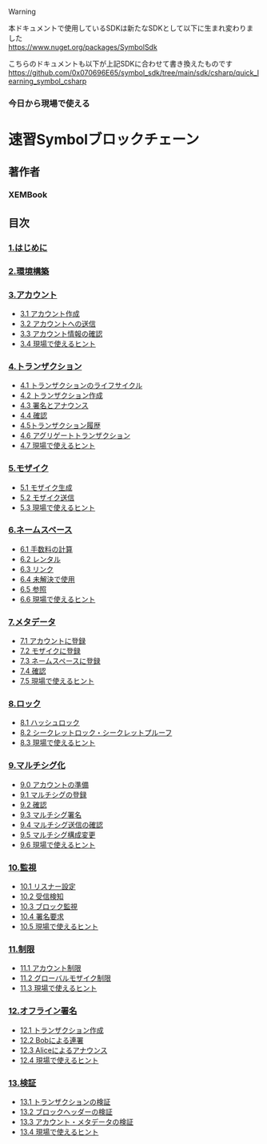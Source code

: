 > [!WARNING]
> 本ドキュメントで使用しているSDKは新たなSDKとして以下に生まれ変わりました<br>
> https://www.nuget.org/packages/SymbolSdk
>
> こちらのドキュメントも以下が上記SDKに合わせて書き換えたものです<br>
> https://github.com/0x070696E65/symbol_sdk/tree/main/sdk/csharp/quick_learning_symbol_csharp

### 今日から現場で使える
# 速習Symbolブロックチェーン
## 著作者
### XEMBook
## 目次
### [1.はじめに](./01_introduction.md)
### [2.環境構築](./02_setting.md)
### [3.アカウント](./03_account.md)
- [3.1 アカウント作成](03_account.md#31-アカウント生成)
- [3.2 アカウントへの送信](03_account.md#32-アカウントへの送信)
- [3.3 アカウント情報の確認](03_account.md#33-アカウント情報の確認)
- [3.4 現場で使えるヒント](03_account.md#34-現場で使えるヒント)

### [4.トランザクション](./04_transaction.md)
- [4.1 トランザクションのライフサイクル](04_transaction.md#41-%E3%83%88%E3%83%A9%E3%83%B3%E3%82%B6%E3%82%AF%E3%82%B7%E3%83%A7%E3%83%B3%E3%81%AE%E3%83%A9%E3%82%A4%E3%83%95%E3%82%B5%E3%82%A4%E3%82%AF%E3%83%AB)
- [4.2 トランザクション作成](04_transaction.md#42-%E3%83%88%E3%83%A9%E3%83%B3%E3%82%B6%E3%82%AF%E3%82%B7%E3%83%A7%E3%83%B3%E4%BD%9C%E6%88%90)
- [4.3 署名とアナウンス](04_transaction.md#43-%E7%BD%B2%E5%90%8D%E3%81%A8%E3%82%A2%E3%83%8A%E3%82%A6%E3%83%B3%E3%82%B9)
- [4.4 確認](04_transaction.md#44-%E7%A2%BA%E8%AA%8D)
- [4.5トランザクション履歴](04_transaction.md#45%E3%83%88%E3%83%A9%E3%83%B3%E3%82%B6%E3%82%AF%E3%82%B7%E3%83%A7%E3%83%B3%E5%B1%A5%E6%AD%B4)
- [4.6 アグリゲートトランザクション](04_transaction.md#46-%E3%82%A2%E3%82%B0%E3%83%AA%E3%82%B2%E3%83%BC%E3%83%88%E3%83%88%E3%83%A9%E3%83%B3%E3%82%B6%E3%82%AF%E3%82%B7%E3%83%A7%E3%83%B3)
- [4.7 現場で使えるヒント](04_transaction.md#47-%E7%8F%BE%E5%A0%B4%E3%81%A7%E4%BD%BF%E3%81%88%E3%82%8B%E3%83%92%E3%83%B3%E3%83%88)
### [5.モザイク](./05_mosaic.md)
- [5.1 モザイク生成](05_mosaic.md#51-%E3%83%A2%E3%82%B6%E3%82%A4%E3%82%AF%E7%94%9F%E6%88%90)
- [5.2 モザイク送信](05_mosaic.md#52-%E3%83%A2%E3%82%B6%E3%82%A4%E3%82%AF%E9%80%81%E4%BF%A1)
- [5.3 現場で使えるヒント](05_mosaic.md#53-%E7%8F%BE%E5%A0%B4%E3%81%A7%E4%BD%BF%E3%81%88%E3%82%8B%E3%83%92%E3%83%B3%E3%83%88)
### [6.ネームスペース](./06_namespace.md)
- [6.1 手数料の計算](06_namespace.md#61-%E6%89%8B%E6%95%B0%E6%96%99%E3%81%AE%E8%A8%88%E7%AE%97)
- [6.2 レンタル](06_namespace.md#62-%E3%83%AC%E3%83%B3%E3%82%BF%E3%83%AB)
- [6.3 リンク](06_namespace.md#63-%E3%83%AA%E3%83%B3%E3%82%AF)
- [6.4 未解決で使用](06_namespace.md#64-%E6%9C%AA%E8%A7%A3%E6%B1%BA%E3%81%A7%E4%BD%BF%E7%94%A8)
- [6.5 参照](06_namespace.md#65-%E5%8F%82%E7%85%A7)
- [6.6 現場で使えるヒント](06_namespace.md#66-%E7%8F%BE%E5%A0%B4%E3%81%A7%E4%BD%BF%E3%81%88%E3%82%8B%E3%83%92%E3%83%B3%E3%83%88)
### [7.メタデータ](./07_metadata.md)
- [7.1 アカウントに登録](07_metadata.md#71-%E3%82%A2%E3%82%AB%E3%82%A6%E3%83%B3%E3%83%88%E3%81%AB%E7%99%BB%E9%8C%B2)
- [7.2 モザイクに登録](07_metadata.md#72-%E3%83%A2%E3%82%B6%E3%82%A4%E3%82%AF%E3%81%AB%E7%99%BB%E9%8C%B2)
- [7.3 ネームスペースに登録](07_metadata.md#73-%E3%83%8D%E3%83%BC%E3%83%A0%E3%82%B9%E3%83%9A%E3%83%BC%E3%82%B9%E3%81%AB%E7%99%BB%E9%8C%B2)
- [7.4 確認](07_metadata.md#74-%E7%A2%BA%E8%AA%8D)
- [7.5 現場で使えるヒント](07_metadata.md#75-%E7%8F%BE%E5%A0%B4%E3%81%A7%E4%BD%BF%E3%81%88%E3%82%8B%E3%83%92%E3%83%B3%E3%83%88)
### [8.ロック](./08_lock.md)
- [8.1 ハッシュロック](08_lock.md#81-%E3%83%8F%E3%83%83%E3%82%B7%E3%83%A5%E3%83%AD%E3%83%83%E3%82%AF)
- [8.2 シークレットロック・シークレットプルーフ](08_lock.md#82-%E3%82%B7%E3%83%BC%E3%82%AF%E3%83%AC%E3%83%83%E3%83%88%E3%83%AD%E3%83%83%E3%82%AF%E3%82%B7%E3%83%BC%E3%82%AF%E3%83%AC%E3%83%83%E3%83%88%E3%83%97%E3%83%AB%E3%83%BC%E3%83%95)
- [8.3 現場で使えるヒント](08_lock.md#83-%E7%8F%BE%E5%A0%B4%E3%81%A7%E4%BD%BF%E3%81%88%E3%82%8B%E3%83%92%E3%83%B3%E3%83%88)

### [9.マルチシグ化](./09_multisig.md)
- [9.0 アカウントの準備](09_multisig.md#90-%E3%82%A2%E3%82%AB%E3%82%A6%E3%83%B3%E3%83%88%E3%81%AE%E6%BA%96%E5%82%99)
- [9.1 マルチシグの登録](09_multisig.md#91-%E3%83%9E%E3%83%AB%E3%83%81%E3%82%B7%E3%82%B0%E3%81%AE%E7%99%BB%E9%8C%B2)
- [9.2 確認](09_multisig.md#92-%E7%A2%BA%E8%AA%8D)
- [9.3 マルチシグ署名](09_multisig.md#93-%E3%83%9E%E3%83%AB%E3%83%81%E3%82%B7%E3%82%B0%E7%BD%B2%E5%90%8D)
- [9.4 マルチシグ送信の確認](09_multisig.md#94-%E3%83%9E%E3%83%AB%E3%83%81%E3%82%B7%E3%82%B0%E9%80%81%E4%BF%A1%E3%81%AE%E7%A2%BA%E8%AA%8D)
- [9.5 マルチシグ構成変更](09_multisig.md#95-%E3%83%9E%E3%83%AB%E3%83%81%E3%82%B7%E3%82%B0%E6%A7%8B%E6%88%90%E5%A4%89%E6%9B%B4)
- [9.6 現場で使えるヒント](09_multisig.md#96-%E7%8F%BE%E5%A0%B4%E3%81%A7%E4%BD%BF%E3%81%88%E3%82%8B%E3%83%92%E3%83%B3%E3%83%88)
### [10.監視](./10_observer.md)
- [10.1 リスナー設定](10_observer.md#101-%E3%83%AA%E3%82%B9%E3%83%8A%E3%83%BC%E8%A8%AD%E5%AE%9A)
- [10.2 受信検知](10_observer.md#102-%E5%8F%97%E4%BF%A1%E6%A4%9C%E7%9F%A5)
- [10.3 ブロック監視](10_observer.md#103-%E3%83%96%E3%83%AD%E3%83%83%E3%82%AF%E7%9B%A3%E8%A6%96)
- [10.4 署名要求](10_observer.md#104-%E7%BD%B2%E5%90%8D%E8%A6%81%E6%B1%82)
- [10.5 現場で使えるヒント](10_observer.md#105-%E7%8F%BE%E5%A0%B4%E3%81%A7%E4%BD%BF%E3%81%88%E3%82%8B%E3%83%92%E3%83%B3%E3%83%88)
### [11.制限](./11_restriction.md)
- [11.1 アカウント制限](11_restriction.md#111-%E3%82%A2%E3%82%AB%E3%82%A6%E3%83%B3%E3%83%88%E5%88%B6%E9%99%90)
- [11.2 グローバルモザイク制限](11_restriction.md#112-%E3%82%B0%E3%83%AD%E3%83%BC%E3%83%90%E3%83%AB%E3%83%A2%E3%82%B6%E3%82%A4%E3%82%AF%E5%88%B6%E9%99%90)
- [11.3 現場で使えるヒント](11_restriction.md#113-%E7%8F%BE%E5%A0%B4%E3%81%A7%E4%BD%BF%E3%81%88%E3%82%8B%E3%83%92%E3%83%B3%E3%83%88)
### [12.オフライン署名](./12_offline_signature.md)
- [12.1 トランザクション作成](12_offline_signature.md#121-%E3%83%88%E3%83%A9%E3%83%B3%E3%82%B6%E3%82%AF%E3%82%B7%E3%83%A7%E3%83%B3%E4%BD%9C%E6%88%90)
- [12.2 Bobによる連署](12_offline_signature.md#122-bob%E3%81%AB%E3%82%88%E3%82%8B%E9%80%A3%E7%BD%B2)
- [12.3 Aliceによるアナウンス](12_offline_signature.md#123-alice%E3%81%AB%E3%82%88%E3%82%8B%E3%82%A2%E3%83%8A%E3%82%A6%E3%83%B3%E3%82%B9)
- [12.4 現場で使えるヒント](12_offline_signature.md#124-%E7%8F%BE%E5%A0%B4%E3%81%A7%E4%BD%BF%E3%81%88%E3%82%8B%E3%83%92%E3%83%B3%E3%83%88)

### [13.検証](./13_verify.md)
- [13.1 トランザクションの検証](13_verify.md#131-%E3%83%88%E3%83%A9%E3%83%B3%E3%82%B6%E3%82%AF%E3%82%B7%E3%83%A7%E3%83%B3%E3%81%AE%E6%A4%9C%E8%A8%BC)
- [13.2 ブロックヘッダーの検証](13_verify.md#132-%E3%83%96%E3%83%AD%E3%83%83%E3%82%AF%E3%83%98%E3%83%83%E3%83%80%E3%83%BC%E3%81%AE%E6%A4%9C%E8%A8%BC)
- [13.3 アカウント・メタデータの検証](13_verify.md#133-%E3%82%A2%E3%82%AB%E3%82%A6%E3%83%B3%E3%83%88%E3%83%A1%E3%82%BF%E3%83%87%E3%83%BC%E3%82%BF%E3%81%AE%E6%A4%9C%E8%A8%BC)
- [13.4 現場で使えるヒント](13_verify.md#134-現場で使えるヒント)

